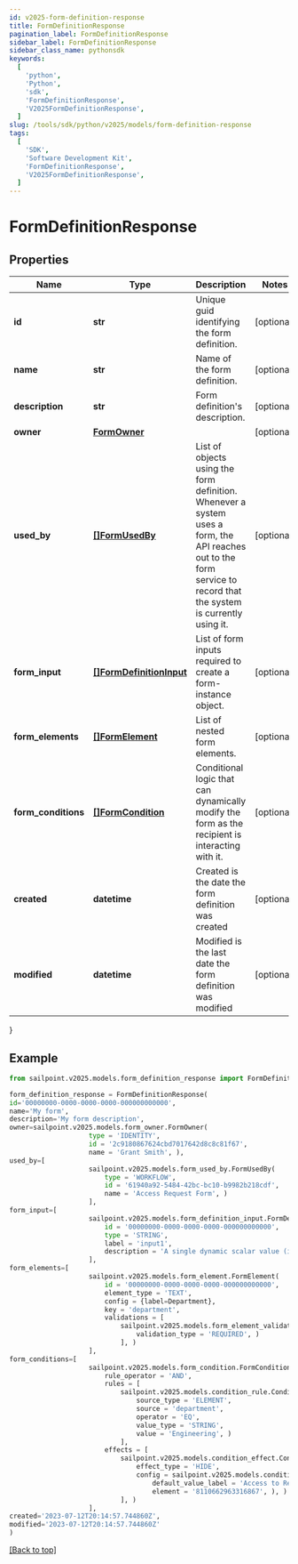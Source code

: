 ```yaml
---
id: v2025-form-definition-response
title: FormDefinitionResponse
pagination_label: FormDefinitionResponse
sidebar_label: FormDefinitionResponse
sidebar_class_name: pythonsdk
keywords:
  [
    'python',
    'Python',
    'sdk',
    'FormDefinitionResponse',
    'V2025FormDefinitionResponse',
  ]
slug: /tools/sdk/python/v2025/models/form-definition-response
tags:
  [
    'SDK',
    'Software Development Kit',
    'FormDefinitionResponse',
    'V2025FormDefinitionResponse',
  ]
---
```


# FormDefinitionResponse

## Properties

| Name | Type | Description | Notes |
| --- | --- | --- | --- |
| **id** | **str** | Unique guid identifying the form definition. | [optional] |
| **name** | **str** | Name of the form definition. | [optional] |
| **description** | **str** | Form definition's description. | [optional] |
| **owner** | [**FormOwner**](form-owner) |  | [optional] |
| **used_by** | [**[]FormUsedBy**](form-used-by) | List of objects using the form definition. Whenever a system uses a form, the API reaches out to the form service to record that the system is currently using it. | [optional] |
| **form_input** | [**[]FormDefinitionInput**](form-definition-input) | List of form inputs required to create a form-instance object. | [optional] |
| **form_elements** | [**[]FormElement**](form-element) | List of nested form elements. | [optional] |
| **form_conditions** | [**[]FormCondition**](form-condition) | Conditional logic that can dynamically modify the form as the recipient is interacting with it. | [optional] |
| **created** | **datetime** | Created is the date the form definition was created | [optional] |
| **modified** | **datetime** | Modified is the last date the form definition was modified | [optional] |

}

## Example

```python
from sailpoint.v2025.models.form_definition_response import FormDefinitionResponse

form_definition_response = FormDefinitionResponse(
id='00000000-0000-0000-0000-000000000000',
name='My form',
description='My form description',
owner=sailpoint.v2025.models.form_owner.FormOwner(
                    type = 'IDENTITY',
                    id = '2c9180867624cbd7017642d8c8c81f67',
                    name = 'Grant Smith', ),
used_by=[
                    sailpoint.v2025.models.form_used_by.FormUsedBy(
                        type = 'WORKFLOW',
                        id = '61940a92-5484-42bc-bc10-b9982b218cdf',
                        name = 'Access Request Form', )
                    ],
form_input=[
                    sailpoint.v2025.models.form_definition_input.FormDefinitionInput(
                        id = '00000000-0000-0000-0000-000000000000',
                        type = 'STRING',
                        label = 'input1',
                        description = 'A single dynamic scalar value (i.e. number, string, date, etc.) that can be passed into the form for use in conditional logic', )
                    ],
form_elements=[
                    sailpoint.v2025.models.form_element.FormElement(
                        id = '00000000-0000-0000-0000-000000000000',
                        element_type = 'TEXT',
                        config = {label=Department},
                        key = 'department',
                        validations = [
                            sailpoint.v2025.models.form_element_validations_set.FormElementValidationsSet(
                                validation_type = 'REQUIRED', )
                            ], )
                    ],
form_conditions=[
                    sailpoint.v2025.models.form_condition.FormCondition(
                        rule_operator = 'AND',
                        rules = [
                            sailpoint.v2025.models.condition_rule.ConditionRule(
                                source_type = 'ELEMENT',
                                source = 'department',
                                operator = 'EQ',
                                value_type = 'STRING',
                                value = 'Engineering', )
                            ],
                        effects = [
                            sailpoint.v2025.models.condition_effect.ConditionEffect(
                                effect_type = 'HIDE',
                                config = sailpoint.v2025.models.condition_effect_config.ConditionEffect_config(
                                    default_value_label = 'Access to Remove',
                                    element = '8110662963316867', ), )
                            ], )
                    ],
created='2023-07-12T20:14:57.744860Z',
modified='2023-07-12T20:14:57.744860Z'
)

```

[[Back to top]](#)
